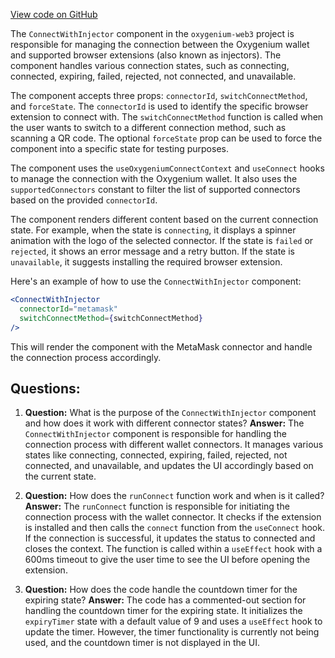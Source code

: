 [View code on GitHub](https://github.com/oxygenium/oxygenium-web3/packages/web3-react/src/components/ConnectModal/ConnectWithInjector/index.tsx)

The `ConnectWithInjector` component in the `oxygenium-web3` project is responsible for managing the connection between the Oxygenium wallet and supported browser extensions (also known as injectors). The component handles various connection states, such as connecting, connected, expiring, failed, rejected, not connected, and unavailable.

The component accepts three props: `connectorId`, `switchConnectMethod`, and `forceState`. The `connectorId` is used to identify the specific browser extension to connect with. The `switchConnectMethod` function is called when the user wants to switch to a different connection method, such as scanning a QR code. The optional `forceState` prop can be used to force the component into a specific state for testing purposes.

The component uses the `useOxygeniumConnectContext` and `useConnect` hooks to manage the connection with the Oxygenium wallet. It also uses the `supportedConnectors` constant to filter the list of supported connectors based on the provided `connectorId`.

The component renders different content based on the current connection state. For example, when the state is `connecting`, it displays a spinner animation with the logo of the selected connector. If the state is `failed` or `rejected`, it shows an error message and a retry button. If the state is `unavailable`, it suggests installing the required browser extension.

Here's an example of how to use the `ConnectWithInjector` component:

```jsx
<ConnectWithInjector
  connectorId="metamask"
  switchConnectMethod={switchConnectMethod}
/>
```

This will render the component with the MetaMask connector and handle the connection process accordingly.
## Questions: 
 1. **Question:** What is the purpose of the `ConnectWithInjector` component and how does it work with different connector states?
   **Answer:** The `ConnectWithInjector` component is responsible for handling the connection process with different wallet connectors. It manages various states like connecting, connected, expiring, failed, rejected, not connected, and unavailable, and updates the UI accordingly based on the current state.

2. **Question:** How does the `runConnect` function work and when is it called?
   **Answer:** The `runConnect` function is responsible for initiating the connection process with the wallet connector. It checks if the extension is installed and then calls the `connect` function from the `useConnect` hook. If the connection is successful, it updates the status to connected and closes the context. The function is called within a `useEffect` hook with a 600ms timeout to give the user time to see the UI before opening the extension.

3. **Question:** How does the code handle the countdown timer for the expiring state?
   **Answer:** The code has a commented-out section for handling the countdown timer for the expiring state. It initializes the `expiryTimer` state with a default value of 9 and uses a `useEffect` hook to update the timer. However, the timer functionality is currently not being used, and the countdown timer is not displayed in the UI.